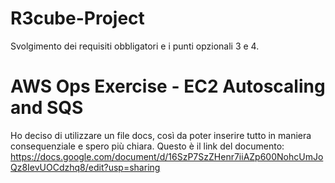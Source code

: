 # R3cube-Project
Svolgimento dei requisiti obbligatori e i punti opzionali 3 e 4.
# AWS Ops Exercise - EC2 Autoscaling and SQS
Ho deciso di utilizzare un file docs, così da poter inserire tutto in maniera consequenziale e spero più chiara.
Questo è il link del documento: https://docs.google.com/document/d/16SzP7SzZHenr7iiAZp600NohcUmJoQz8IevUOCdzhq8/edit?usp=sharing

